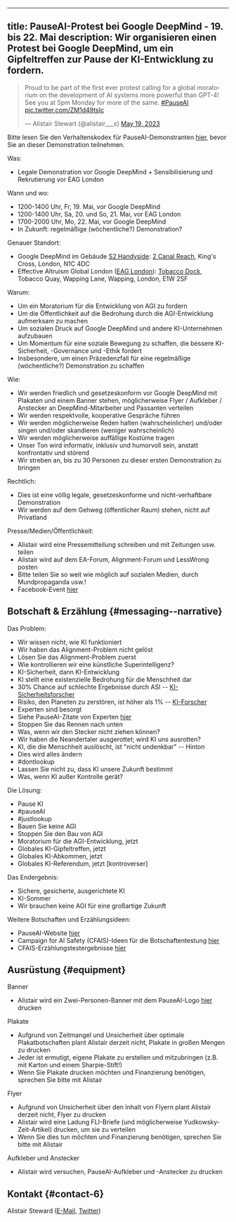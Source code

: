 

---
title: PauseAI-Protest bei Google DeepMind - 19. bis 22. Mai
description: Wir organisieren einen Protest bei Google DeepMind, um ein Gipfeltreffen zur Pause der KI-Entwicklung zu fordern.
---

<script>
    import WidgetConsent from '$lib/components/widget-consent/WidgetConsent.svelte'
</script>

<WidgetConsent>
<div>
<blockquote class="twitter-tweet"><p lang="en" dir="ltr">Proud to be part of the first ever protest calling for a global moratorium on the development of AI systems more powerful than GPT-4! See you at 5pm Monday for more of the same. <a href="https://twitter.com/hashtag/PauseAI?src=hash&amp;ref_src=twsrc%5Etfw">#PauseAI</a> <a href="https://t.co/ZM1d49tsIc">pic.twitter.com/ZM1d49tsIc</a></p>&mdash; Alistair Stewart (@alistair___s) <a href="https://twitter.com/alistair___s/status/1659559271351058433?ref_src=twsrc%5Etfw">May 19, 2023</a></blockquote> <script async src="https://platform.twitter.com/widgets.js" charset="utf-8"></script>
</div>
</WidgetConsent>

Bitte lesen Sie den Verhaltenskodex für PauseAI-Demonstranten [hier](https://pauseai.info/protesters-code-of-conduct), bevor Sie an dieser Demonstration teilnehmen.

Was:

- Legale Demonstration vor Google DeepMind + Sensibilisierung und Rekrutierung vor EAG London

Wann und wo:

- 1200-1400 Uhr, Fr, 19. Mai, vor Google DeepMind
- 1200-1400 Uhr, Sa, 20. und So, 21. Mai, vor EAG London
- 1700-2000 Uhr, Mo, 22. Mai, vor Google DeepMind
- In Zukunft: regelmäßige (wöchentliche?) Demonstration?

Genauer Standort:

- Google DeepMind im Gebäude [S2 Handyside](https://www.kingscross.co.uk/s2-handyside): [2 Canal Reach](https://goo.gl/maps/HEA1pvEQJRfmymiEA?coh=178571&entry=tt), King's Cross, London, N1C 4DC
- Effective Altruism Global London ([EAG London](https://www.effectivealtruism.org/ea-global/events/ea-global-london-2023)): [Tobacco Dock](https://goo.gl/maps/MfVJ6Exfv7B1NbcL6?coh=178571&entry=tt), Tobacco Quay, Wapping Lane, Wapping, London, E1W 2SF

Warum:

- Um ein Moratorium für die Entwicklung von AGI zu fordern
- Um die Öffentlichkeit auf die Bedrohung durch die AGI-Entwicklung aufmerksam zu machen
- Um sozialen Druck auf Google DeepMind und andere KI-Unternehmen aufzubauen
- Um Momentum für eine soziale Bewegung zu schaffen, die bessere KI-Sicherheit, -Governance und -Ethik fordert
- Insbesondere, um einen Präzedenzfall für eine regelmäßige (wöchentliche?) Demonstration zu schaffen

Wie:

- Wir werden friedlich und gesetzeskonform vor Google DeepMind mit Plakaten und einem Banner stehen, möglicherweise Flyer / Aufkleber / Anstecker an DeepMind-Mitarbeiter und Passanten verteilen
- Wir werden respektvolle, kooperative Gespräche führen
- Wir werden möglicherweise Reden halten (wahrscheinlicher) und/oder singen und/oder skandieren (weniger wahrscheinlich)
- Wir werden möglicherweise auffällige Kostüme tragen
- Unser Ton wird informativ, inklusiv und humorvoll sein, anstatt konfrontativ und störend
- Wir streben an, bis zu 30 Personen zu dieser ersten Demonstration zu bringen

Rechtlich:

- Dies ist eine völlig legale, gesetzeskonforme und nicht-verhaftbare Demonstration
- Wir werden auf dem Gehweg (öffentlicher Raum) stehen, nicht auf Privatland

Presse/Medien/Öffentlichkeit:

- Alistair wird eine Pressemitteilung schreiben und mit Zeitungen usw. teilen
- Alistair wird auf dem EA-Forum, Alignment-Forum und LessWrong posten
- Bitte teilen Sie so weit wie möglich auf sozialen Medien, durch Mundpropaganda usw.!
- Facebook-Event [hier](https://fb.me/e/Tc3BBimH)

## Botschaft & Erzählung {#messaging--narrative}

Das Problem:

- Wir wissen nicht, wie KI funktioniert
- Wir haben das Alignment-Problem nicht gelöst
- Lösen Sie das Alignment-Problem zuerst
- Wie kontrollieren wir eine künstliche Superintelligenz?
- KI-Sicherheit, dann KI-Entwicklung
- KI stellt eine existenzielle Bedrohung für die Menschheit dar
- 30% Chance auf schlechte Ergebnisse durch ASI -- [KI-Sicherheitsforscher](https://pauseai.info/xrisk)
- Risiko, den Planeten zu zerstören, ist höher als 1% -- [KI-Forscher](https://twitter.com/liron/status/1656929936639430657?s=20)
- Experten sind besorgt
- Siehe PauseAI-Zitate von Experten [hier](https://pauseai.info/xrisk)
- Stoppen Sie das Rennen nach unten
- Was, wenn wir den Stecker nicht ziehen können?
- Wir haben die Neandertaler ausgerottet; wird KI uns ausrotten?
- KI, die die Menschheit auslöscht, ist "nicht undenkbar" -- Hinton
- Dies wird alles ändern
- #dontlookup
- Lassen Sie nicht zu, dass KI unsere Zukunft bestimmt
- Was, wenn KI außer Kontrolle gerät?

Die Lösung:

- Pause KI
- #pauseAI
- #justlookup
- Bauen Sie keine AGI
- Stoppen Sie den Bau von AGI
- Moratorium für die AGI-Entwicklung, jetzt
- Globales KI-Gipfeltreffen, jetzt
- Globales KI-Abkommen, jetzt
- Globales KI-Referendum, jetzt [kontroverser]

Das Endergebnis:

- Sichere, gesicherte, ausgerichtete KI
- KI-Sommer
- Wir brauchen keine AGI für eine großartige Zukunft

Weitere Botschaften und Erzählungsideen:

- PauseAI-Website [hier](https://pauseai.info/risks)
- Campaign for AI Safety (CFAIS)-Ideen für die Botschaftentestung [hier](https://docs.google.com/document/d/10D5WxU-vixiFe-klLWdSAJmYTB3Njtu3YXbz8qM2qZY/edit#heading=h.i7iryjlsib9y)
- CFAIS-Erzählungstestergebnisse [hier](https://www.campaignforaisafety.org/uncovering-effective-narratives-for-convincing-people-to-support-agi-moratorium/)

## Ausrüstung {#equipment}

Banner

- Alistair wird ein Zwei-Personen-Banner mit dem PauseAI-Logo [hier](https://twitter.com/Radlib4/status/1654262421794717696?s=20) drucken

Plakate

- Aufgrund von Zeitmangel und Unsicherheit über optimale Plakatbotschaften plant Alistair derzeit nicht, Plakate in großen Mengen zu drucken
- Jeder ist ermutigt, eigene Plakate zu erstellen und mitzubringen (z.B. mit Karton und einem Sharpie-Stift!)
- Wenn Sie Plakate drucken möchten und Finanzierung benötigen, sprechen Sie bitte mit Alistair

Flyer

- Aufgrund von Unsicherheit über den Inhalt von Flyern plant Alistair derzeit nicht, Flyer zu drucken
- Alistair wird eine Ladung FLI-Briefe (und möglicherweise Yudkowsky-Zeit-Artikel) drucken, um sie zu verteilen
- Wenn Sie dies tun möchten und Finanzierung benötigen, sprechen Sie bitte mit Alistair

Aufkleber und Anstecker

- Alistair wird versuchen, PauseAI-Aufkleber und -Anstecker zu drucken

## Kontakt {#contact-6}

Alistair Steward ([E-Mail](mailto:achoto@protonmail.com), [Twitter](https://twitter.com/alistair___s))
